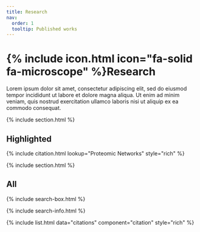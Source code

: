 ```yaml
---
title: Research
nav:
  order: 1
  tooltip: Published works
---
```


# {% include icon.html icon="fa-solid fa-microscope" %}Research

Lorem ipsum dolor sit amet, consectetur adipiscing elit, sed do eiusmod tempor incididunt ut labore et dolore magna aliqua.
Ut enim ad minim veniam, quis nostrud exercitation ullamco laboris nisi ut aliquip ex ea commodo consequat.

{% include section.html %}

## Highlighted

{% include citation.html lookup="Proteomic Networks" style="rich" %}

{% include section.html %}

## All

{% include search-box.html %}

{% include search-info.html %}

{% include list.html data="citations" component="citation" style="rich" %}
